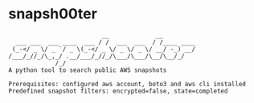 # snapsh00ter
                              __             __         
      ___ ___  ___ ____  ___ / /  ___  ___  / /____ ____
     (_-</ _ \/ _ `/ _ \(_-</ _ \/ _ \/ _ \/ __/ -_) __/
    /___/_//_/\_,_/ .__/___/_//_/\___/\___/\__/\__/_/   
                 /_/
    A python tool to search public AWS snapshots
    
    Prerequisites: configured aws account, boto3 and aws cli installed
    Predefined snapshot filters: encrypted=false, state=completed
